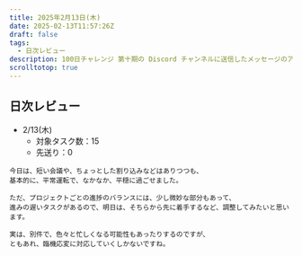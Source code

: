 ```yaml
---
title: 2025年2月13日(木)
date: 2025-02-13T11:57:26Z
draft: false
tags:
  - 日次レビュー
description: 100日チャレンジ 第十期の Discord チャンネルに送信したメッセージのアーカイブ
scrolltotop: true
---
```


## 日次レビュー

- 2/13(木)
  - 対象タスク数：15
  - 先送り：0

```
今日は、短い会議や、ちょっとした割り込みなどはありつつも、
基本的に、平常運転で、なかなか、平穏に過ごせました。

ただ、プロジェクトごとの進捗のバランスには、少し微妙な部分もあって、
進みの遅いタスクがあるので、明日は、そちらから先に着手するなど、調整してみたいと思います。

実は、別件で、色々と忙しくなる可能性もあったりするのですが、
ともあれ、臨機応変に対応していくしかないですね。
```
